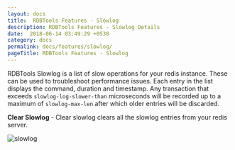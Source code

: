 ```yaml
---
layout: docs
title:  RDBTools Features - Slowlog
description: RDBTools Features - Slowlog Details
date:  2018-06-14 03:49:29 +0530
category: docs
permalink: docs/features/slowlog/
pageTitle: RDBTools Features - Slowlog
---
```


RDBTools Slowlog is a list of slow operations for your redis instance. These can be used to troubleshoot performance issues. Each entry in the list displays the command, duration and timestamp. Any transaction that exceeds `slowlog-log-slower-than` microseconds will be recorded up to a maximum of `slowlog-max-len` after which older entries will be discarded.

**Clear Slowlog** - Clear slowlog clears all the slowlog entries from your redis server.


![slowlog](/images/ri/slowlog.png)
